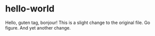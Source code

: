 # hello-world
Hello, guten tag, bonjour!
This is a slight change to the original file. Go figure. 
And yet another change. 
